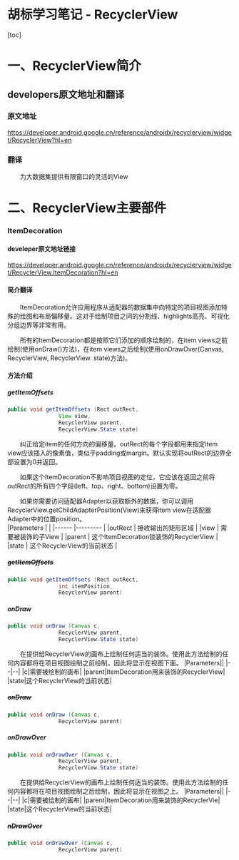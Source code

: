 # 胡标学习笔记 - RecyclerView

[toc]

# 一、RecyclerView简介
## developers原文地址和翻译
### 原文地址
<https://developer.android.google.cn/reference/androidx/recyclerview/widget/RecyclerView?hl=en>
### 翻译
&emsp;&emsp;为大数据集提供有限窗口的灵活的View  
# 二、RecyclerView主要部件
### ItemDecoration
#### developer原文地址链接
<https://developer.android.google.cn/reference/androidx/recyclerview/widget/RecyclerView.ItemDecoration?hl=en>
#### 简介翻译
&emsp;&emsp;ItemDecoration允许应用程序从适配器的数据集中向特定的项目视图添加特殊的绘图和布局偏移量。这对于绘制项目之间的分割线、highlights高亮、可视化分组边界等非常有用。  

&emsp;&emsp;所有的ItemDecoration都是按照它们添加的顺序绘制的，在item views之前绘制(使用onDraw()方法)，在item views之后绘制(使用onDrawOver(Canvas, RecyclerView, RecyclerView. state)方法)。  

#### 方法介绍
##### getItemOffsets
```java
public void getItemOffsets (Rect outRect, 
                View view, 
                RecyclerView parent, 
                RecyclerView.State state)
```
&emsp;&emsp;纠正给定item的任何方向的偏移量。outRect的每个字段都用来指定item view应该插入的像素值，类似于padding或margin。默认实现将outRect的边界全部设置为0并返回。

&emsp;&emsp;如果这个ItemDecoration不影响项目视图的定位，它应该在返回之前将outRect的所有四个字段(left、top、right、bottom)设置为零。

&emsp;&emsp;如果你需要访问适配器Adapter以获取额外的数据，你可以调用RecyclerView.getChildAdapterPosition(View)来获得item view在适配器Adapter中的位置position。  
|Parameters |  |
|------    |---------    |
|outRect  |  接收输出的矩形区域    |
|view      |  需要被装饰的子View      |
|parent      |  这个ItemDecoration锁装饰的RecyclerView      |
|state      |  这个RecyclerView的当前状态 |      
##### ~~getItemOffsets~~
```java
public void getItemOffsets (Rect outRect, 
                int itemPosition, 
                RecyclerView parent)
```
##### onDraw
```java
public void onDraw (Canvas c, 
                RecyclerView parent, 
                RecyclerView.State state)
```
&emsp;&emsp;在提供给RecyclerView的画布上绘制任何适当的装饰。使用此方法绘制的任何内容都将在项目视图绘制之前绘制，因此将显示在视图下面。
|Parameters||
|--|--|
|c|需要被绘制的画布|
|parent|ItemDecoration用来装饰的RecyclerView|
|state|这个RecyclerView的当前状态|
##### ~~onDraw~~
```java
public void onDraw (Canvas c, 
                RecyclerView parent)
```
##### onDrawOver
````java
public void onDrawOver (Canvas c, 
                RecyclerView parent, 
                RecyclerView.State state)
````
&emsp;&emsp;在提供给RecyclerView的画布上绘制任何适当的装饰。使用此方法绘制的任何内容都将在项目视图绘制之后绘制，因此将显示在视图之上。
|Parameters||
|--|--|
|c|需要被绘制的画布|
|parent|ItemDecoration用来装饰的RecyclerVie|
|state|这个RecyclerView的当前状态|
##### ~~nDrawOver~~
````java
public void onDrawOver (Canvas c, 
                RecyclerView parent)
````